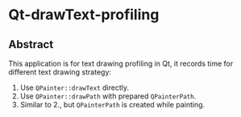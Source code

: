 # Qt-drawText-profiling

## Abstract ##
This application is for text drawing profiling in Qt, it records time for different text drawing strategy:

1. Use `QPainter::drawText` directly.
2. Use `QPainter::drawPath` with prepared `QPainterPath`.
3. Similar to 2., but `QPainterPath` is created while painting.
